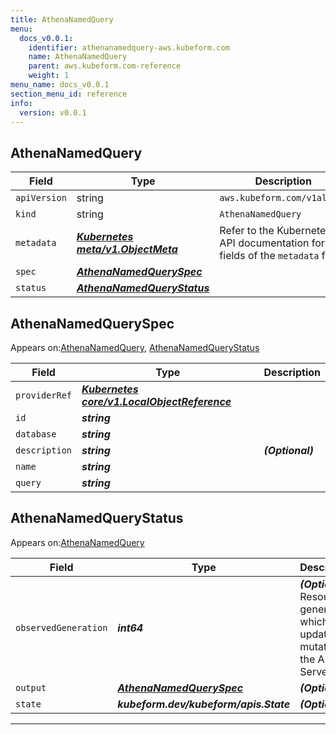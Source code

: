 ```yaml
---
title: AthenaNamedQuery
menu:
  docs_v0.0.1:
    identifier: athenanamedquery-aws.kubeform.com
    name: AthenaNamedQuery
    parent: aws.kubeform.com-reference
    weight: 1
menu_name: docs_v0.0.1
section_menu_id: reference
info:
  version: v0.0.1
---
```


## AthenaNamedQuery
| Field | Type | Description |
| ------ | ----- | ----------- |
| `apiVersion` | string | `aws.kubeform.com/v1alpha1` |
|    `kind` | string | `AthenaNamedQuery` |
| `metadata` | ***[Kubernetes meta/v1.ObjectMeta](https://kubernetes.io/docs/reference/generated/kubernetes-api/v1.13/#objectmeta-v1-meta)***|Refer to the Kubernetes API documentation for the fields of the `metadata` field.|
| `spec` | ***[AthenaNamedQuerySpec](#athenanamedqueryspec)***||
| `status` | ***[AthenaNamedQueryStatus](#athenanamedquerystatus)***||
## AthenaNamedQuerySpec

Appears on:[AthenaNamedQuery](#athenanamedquery), [AthenaNamedQueryStatus](#athenanamedquerystatus)

| Field | Type | Description |
| ------ | ----- | ----------- |
| `providerRef` | ***[Kubernetes core/v1.LocalObjectReference](https://kubernetes.io/docs/reference/generated/kubernetes-api/v1.13/#localobjectreference-v1-core)***||
| `id` | ***string***||
| `database` | ***string***||
| `description` | ***string***| ***(Optional)*** |
| `name` | ***string***||
| `query` | ***string***||
## AthenaNamedQueryStatus

Appears on:[AthenaNamedQuery](#athenanamedquery)

| Field | Type | Description |
| ------ | ----- | ----------- |
| `observedGeneration` | ***int64***| ***(Optional)*** Resource generation, which is updated on mutation by the API Server.|
| `output` | ***[AthenaNamedQuerySpec](#athenanamedqueryspec)***| ***(Optional)*** |
| `state` | ***kubeform.dev/kubeform/apis.State***| ***(Optional)*** |
---
